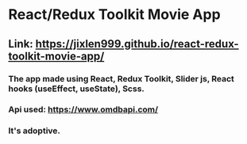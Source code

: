 # React/Redux Toolkit Movie App

## Link: https://jixlen999.github.io/react-redux-toolkit-movie-app/

### The app made using React, Redux Toolkit, Slider js, React hooks (useEffect, useState), Scss.

### Api used: https://www.omdbapi.com/

### It's adoptive.
